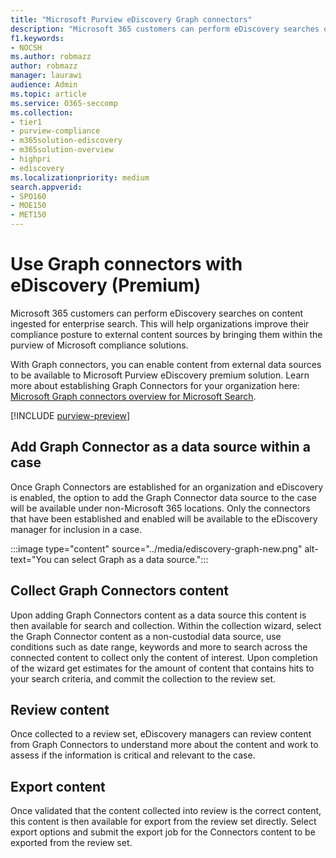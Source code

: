```yaml
---
title: "Microsoft Purview eDiscovery Graph connectors"
description: "Microsoft 365 customers can perform eDiscovery searches on content ingested for enterprise search."
f1.keywords:
- NOCSH
ms.author: robmazz
author: robmazz
manager: laurawi
audience: Admin
ms.topic: article
ms.service: O365-seccomp
ms.collection:
- tier1 
- purview-compliance
- m365solution-ediscovery
- m365solution-overview
- highpri
- ediscovery
ms.localizationpriority: medium
search.appverid:
- SPO160
- MOE150
- MET150
---
```


# Use Graph connectors with eDiscovery (Premium)

Microsoft 365 customers can perform eDiscovery searches on content ingested for enterprise search. This will help organizations improve their compliance posture to external content sources by bringing them within the purview of Microsoft compliance solutions.

With Graph connectors, you can enable content from external data sources to be available to Microsoft Purview eDiscovery premium solution. Learn more about establishing Graph Connectors for your organization here: [Microsoft Graph connectors overview for Microsoft Search](/microsoftsearch/connectors-overview).

[!INCLUDE [purview-preview](../includes/purview-preview.md)]

## Add Graph Connector as a data source within a case

Once Graph Connectors are established for an organization and eDiscovery is enabled, the option to add the Graph Connector data source to the case will be available under non-Microsoft 365 locations. Only the connectors that have been established and enabled will be available to the eDiscovery manager for inclusion in a case.

:::image type="content" source="../media/ediscovery-graph-new.png" alt-text="You can select Graph as a data source.":::

## Collect Graph Connectors content

Upon adding Graph Connectors content as a data source this content is then available for search and collection. Within the collection wizard, select the Graph Connector content as a non-custodial data source, use conditions such as date range, keywords and more to search across the connected content to collect only the content of interest. Upon completion of the wizard get estimates for the amount of content that contains hits to your search criteria, and commit the collection to the review set.  

## Review content

Once collected to a review set, eDiscovery managers can review content from Graph Connectors to understand more about the content and work to assess if the information is critical and relevant to the case.  

## Export content

Once validated that the content collected into review is the correct content, this content is then available for export from the review set directly. Select export options and submit the export job for the Connectors content to be exported from the review set.
